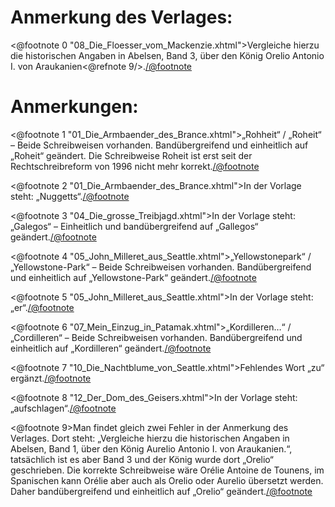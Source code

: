 Anmerkung des Verlages:
=======================

<@footnote 0 "08_Die_Floesser_vom_Mackenzie.xhtml">Vergleiche hierzu die historischen Angaben in Abelsen, Band 3, über den König Orelio Antonio I. von Araukanien<@refnote 9/>.</@footnote>

Anmerkungen:
============

<@footnote 1 "01_Die_Armbaender_des_Brance.xhtml">„Rohheit“ / „Roheit“ – Beide Schreibweisen vorhanden. Bandübergreifend und einheitlich auf „Roheit“ geändert. Die Schreibweise Roheit ist erst seit der Rechtschreibreform von 1996 nicht mehr korrekt.</@footnote>

<@footnote 2 "01_Die_Armbaender_des_Brance.xhtml">In der Vorlage steht: „Nuggetts“.</@footnote>

<@footnote 3 "04_Die_grosse_Treibjagd.xhtml">In der Vorlage steht: „Galegos“ – Einheitlich und bandübergreifend auf „Gallegos“ geändert.</@footnote>

<@footnote 4 "05_John_Milleret_aus_Seattle.xhtml">„Yellowstonepark“ / „Yellowstone-Park“ – Beide Schreibweisen vorhanden. Bandübergreifend und einheitlich auf „Yellowstone-Park“ geändert.</@footnote>

<@footnote 5 "05_John_Milleret_aus_Seattle.xhtml">In der Vorlage steht: „er“.</@footnote>

<@footnote 6 "07_Mein_Einzug_in_Patamak.xhtml">„Kordilleren…“ / „Cordilleren“ – Beide Schreibweisen vorhanden. Bandübergreifend und einheitlich auf „Kordilleren“ geändert.</@footnote>

<@footnote 7 "10_Die_Nachtblume_von_Seattle.xhtml">Fehlendes Wort „zu“ ergänzt.</@footnote>

<@footnote 8 "12_Der_Dom_des_Geisers.xhtml">In der Vorlage steht: „aufschlagen“.</@footnote>

<@footnote 9>Man findet gleich zwei Fehler in der Anmerkung des Verlages. Dort steht: „Vergleiche hierzu die historischen Angaben in Abelsen, Band 1, über den König Aurelio Antonio I. von Araukanien.“, tatsächlich ist es aber Band 3 und der König wurde dort „Orelio“ geschrieben. Die korrekte Schreibweise wäre Orélie Antoine de Tounens, im Spanischen kann Orélie aber auch als Orelio oder Aurelio übersetzt werden. Daher bandübergreifend und einheitlich auf „Orelio“ geändert.</@footnote>

